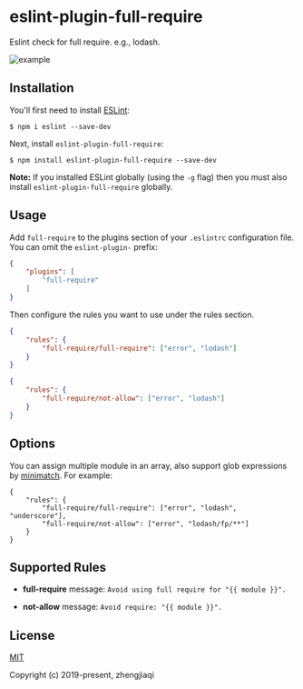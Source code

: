 # eslint-plugin-full-require

Eslint check for full require. e.g., lodash.

![example](https://i.loli.net/2019/03/03/5c7bf0dea68ed.gif)

## Installation

You'll first need to install [ESLint](http://eslint.org):

```
$ npm i eslint --save-dev
```

Next, install `eslint-plugin-full-require`:

```
$ npm install eslint-plugin-full-require --save-dev
```

**Note:** If you installed ESLint globally (using the `-g` flag) then you must also install `eslint-plugin-full-require` globally.

## Usage

Add `full-require` to the plugins section of your `.eslintrc` configuration file. You can omit the `eslint-plugin-` prefix:

```json
{
    "plugins": [
        "full-require"
    ]
}
```


Then configure the rules you want to use under the rules section.

```json
{
    "rules": {
        "full-require/full-require": ["error", "lodash"]
    }
}
```

```json
{
    "rules": {
        "full-require/not-allow": ["error", "lodash"]
    }
}
```

## Options

You can assign multiple module in an array,
also support glob expressions by [minimatch](https://github.com/isaacs/minimatch).
For example:
```
{
    "rules": {
        "full-require/full-require": ["error", "lodash", "underscore"],
        "full-require/not-allow": ["error", "lodash/fp/**"]
    }
}
```



## Supported Rules

* **full-require**
    message: `Avoid using full require for "{{ module }}".`

* **not-allow**
    message: `Avoid require: "{{ module }}".`

## License

[MIT](http://opensource.org/licenses/MIT)

Copyright (c) 2019-present, zhengjiaqi